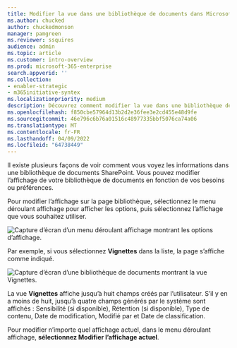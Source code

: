 ```yaml
---
title: Modifier la vue dans une bibliothèque de documents dans Microsoft SharePoint Syntex
ms.author: chucked
author: chuckedmonson
manager: pamgreen
ms.reviewer: ssquires
audience: admin
ms.topic: article
ms.customer: intro-overview
ms.prod: microsoft-365-enterprise
search.appverid: ''
ms.collection:
- enabler-strategic
- m365initiative-syntex
ms.localizationpriority: medium
description: Découvrez comment modifier la vue dans une bibliothèque de documents dans Microsoft SharePoint Syntex.
ms.openlocfilehash: f850cbe57964d13b2d2e36fee3e2cd455e48d9fe
ms.sourcegitcommit: 46e796c6b76a01516c48977335bbf5076ca74a06
ms.translationtype: MT
ms.contentlocale: fr-FR
ms.lasthandoff: 04/09/2022
ms.locfileid: "64738449"
---
```

Il existe plusieurs façons de voir comment vous voyez les informations dans une bibliothèque de documents SharePoint. Vous pouvez modifier l’affichage de votre bibliothèque de documents en fonction de vos besoins ou préférences.

Pour modifier l’affichage sur la page bibliothèque, sélectionnez le menu déroulant affichage pour afficher les options, puis sélectionnez l’affichage que vous souhaitez utiliser.

   ![Capture d’écran d’un menu déroulant affichage montrant les options d’affichage.](../media/content-understanding/document-library-view-menu.png) 

Par exemple, si vous sélectionnez **Vignettes** dans la liste, la page s’affiche comme indiqué.

   ![Capture d’écran d’une bibliothèque de documents montrant la vue Vignettes.](../media/content-understanding/document-library-tiles-view.png) 

La vue **Vignettes** affiche jusqu’à huit champs créés par l’utilisateur. S’il y en a moins de huit, jusqu’à quatre champs générés par le système sont affichés : Sensibilité (si disponible), Rétention (si disponible), Type de contenu, Date de modification, Modifié par et Date de classification.

Pour modifier n’importe quel affichage actuel, dans le menu déroulant affichage, **sélectionnez Modifier l’affichage actuel**.
